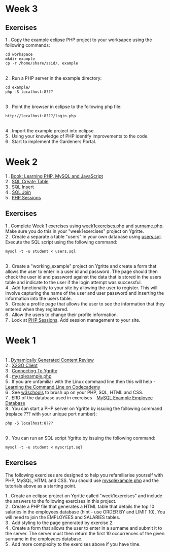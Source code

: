 # Week 3

## Exercises

1 . Copy the example eclipse PHP project to your worksapce using the following commands:

```
cd workspace
mkdir example
cp -r /home/share/ssid/. example
```
<br> 2 . Run a PHP server in the example directory:

```
cd example/
php -S localhost:8???
```
<br> 3 . Point the browser in eclipse to the following php file:
```
http://localhost:8???/login.php 
```
<br> 4 . Import the example project into eclipse.
<br> 5 . Using your knowledge of PHP identify improvements to the code.
<br> 6 . Start to implement the Gardeners Portal.

# Week 2

1 . [Book: Learning PHP, MySQL and JavaScript](http://www.amazon.co.uk/Learning-MySQL-JavaScript-Robin-Nixon/dp/0596157134)
<br> 2 . [SQL Create Table](http://www.w3schools.com/sql/sql_create_table.asp)
<br> 3 . [SQL Insert](http://www.w3schools.com/sql/sql_insert.asp)
<br> 4 . [SQL Join](http://www.w3schools.com/sql/sql_join_inner.asp)
<br> 5 . [PHP Sessions](http://www.w3schools.com/php/php_sessions.asp)

## Exercises

1 . Complete Week 1 exercises using [week1exercises.php](https://gist.github.com/GedMullen/fa29fe3338a7582dbf77) and [surname.php](https://gist.github.com/GedMullen/140f12537a67b8e657fa). Make sure you do this in your "week1exercises" project on Ygritte. 
<br> 2 . Create a separate a table "users" in your own database using [users.sql](https://gist.github.com/GedMullen/11312ef28b66bf70eedf). Execute the SQL script using the following command:
```
mysql -t -u student < users.sql
```
<br> 3 . Create a "working_example" project on Ygritte and create a form that allows the user to enter in a user id and password. The page should then check the user id and password against the data that is stored in the users table and indicate to the user if the login attempt was successful.
<br> 4 . Add functionality to your site by allowing the user to register. This will involve capturing the name of the user and user password and inserting the information into the users table.
<br> 5 . Create a profile page that allows the user to see the information that they entered when they registered.
<br> 6 . Allow the users to change their profile information.
<br> 7 . Look at [PHP Sessions](http://www.w3schools.com/php/php_sessions.asp). Add session management to your site. 
<!--
users.sql
https://gist.github.com/GedMullen/11312ef28b66bf70eedf

week1exercises.php
https://gist.github.com/GedMullen/fa29fe3338a7582dbf77

surname.php
https://gist.github.com/GedMullen/140f12537a67b8e657fa
-->
# Week 1

<br> 1 . [Dynamically Generated Content Review](https://docs.google.com/presentation/d/1bWMd9ypXXUJGt-jDpjpRSfh6_2zHMRKjjBcldO0OMeM/pub?start=false&loop=false&delayms=60000&slide=id.p3)
<br> 2 . [X2GO Client](https://drive.google.com/file/d/0B-CFaefA1v4RVWN5eFRlSV9YbVU/view?usp=sharing)
<br> 3 . [Connecting To Ygritte](https://docs.google.com/document/d/1wV6XGhOPlpwCMElZAqlH83YYXo_PpdNNdVMN6Toh3mw/pub)
<br> 4 . [mysqlexample.php](https://gist.github.com/GedMullen/f58ea879c98ada9ca055)
<br> 5 . If you are unfamiliar with the Linux command line then this will help - [Learning the Command Line on Codecademy](https://www.codecademy.com/learn/learn-the-command-line)
<br> 6 . See [w3schools](http://www.w3schools.com) to brush up on your PHP, SQL, HTML and CSS. 
<br> 7 . ERD of the database used in exercises - [MySQL Example Employee Database](https://dev.mysql.com/doc/employee/en/sakila-structure.html)
<br> 8 . You can start a PHP server on Ygritte by issuing the following command (replace ??? with your unique port number):
```
php -S localhost:8??? 
```
<br> 9 . You can run an SQL script Ygritte by issuing the following command:
```
mysql -t -u student < myscript.sql
```

## Exercises

The following exercises are designed to help you refamiliarise yourself with PHP, MySQL, HTML and CSS. You should use [mysqlexample.php](https://gist.github.com/GedMullen/f58ea879c98ada9ca055) and the tutorials above as a starting point.

1 . Create an eclipse project on Ygritte called "week1exercises" and include the answers to the following exercises in this project. 
<br> 2 . Create a PHP file that generates a HTML table that details the top 10 salaries in the employees database (hint - use ORDER BY and LIMIT 10). You will need to join the EMPLOYEES and SALARIES tables.
<br> 3 . Add styling to the page generated by exercise 2.
<br> 4 . Create a form that allows the user to enter in a surname and submit it to the server. The server must then return the first 10 occurrences of the given surname in the employees database.
<br> 5 . Add more complexity to the exercises above if you have time.

